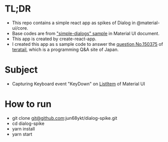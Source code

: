 # TL;DR

- This repo contains a simple react app as spikes of Dialog in @material-ui/core.
- Base codes are from ["simple-dialogs" sample](https://material-ui.com/demos/dialogs/#simple-dialogs) in Material UI document.
- This app is created by create-react-app.
- I created this app as s sample code to answer the [question No.150375](https://teratail.com/questions/150375) 
of [teratail](https://teratail.com/), which is a programming Q&A site of Japan.

# Subject

- Capturing Keyboard event "KeyDown" on [ListItem](https://material-ui.com/api/list-item/) of Material UI 

# How to run

- git clone git@github.com:jun68ykt/dialog-spike.git
- cd dialog-spike
- yarn install
- yarn start
